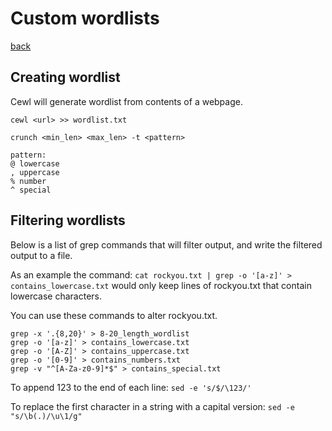 # Custom wordlists

[back](readme.md)

## Creating wordlist

Cewl will generate wordlist from contents of a webpage.

```text
cewl <url> >> wordlist.txt
```

```text
crunch <min_len> <max_len> -t <pattern>

pattern:
@ lowercase
, uppercase
% number
^ special
```

## Filtering wordlists

Below is a list of grep commands that will filter output, and write the filtered output to a file.

As an example the command: `cat rockyou.txt | grep -o '[a-z]' > contains_lowercase.txt` would only keep lines of rockyou.txt that contain lowercase characters.

You can use these commands to alter rockyou.txt.

```text
grep -x '.{8,20}' > 8-20_length_wordlist
grep -o '[a-z]' > contains_lowercase.txt
grep -o '[A-Z]' > contains_uppercase.txt
grep -o '[0-9]' > contains_numbers.txt
grep -v "^[A-Za-z0-9]*$" > contains_special.txt
```

To append 123 to the end of each line: `sed -e 's/$/\123/'`

To replace the first character in a string with a capital version: `sed -e "s/\b(.)/\u\1/g"`



